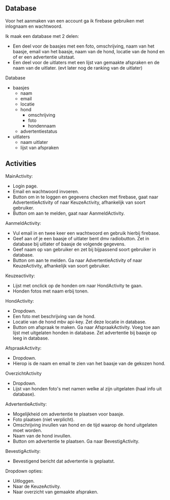 ## Database
Voor het aanmaken van een account ga ik firebase gebruiken met inlognaam en wachtwoord. 

Ik maak een database met 2 delen:
* Een deel voor de baasjes met een foto, omschrijving, naam van het baasje, email van het baasje, naam van de hond, locatie van de hond en of er een advertentie uitstaat. 
* Een deel voor de uitlaters met een lijst van gemaakte afspraken en de naam van de uitlater. (evt later nog de ranking van de uitlater)

Database
  * baasjes
    * naam
    * email
    * locatie
    * hond
      * omschrijving
      * foto
      * hondennaam
    * advertentiestatus
  * uitlaters
    * naam uitlater
    * lijst van afspraken

## Activities
MainActivity: 
* Login page. 
* Email en wachtwoord invoeren. 
* Button om in te loggen en gegevens checken met firebase, gaat naar AdvertentieActivity of naar KeuzeActivity, afhankelijk van soort gebruiker. 
* Button om aan te melden, gaat naar AanmeldActivity. 

AanmeldActivity: 
* Vul email in en twee keer een wachtwoord en gebruik hierbij firebase. 
* Geef aan of je een baasje of uitlater bent dmv radiobutton. Zet in database bij uitlater of baasje de volgende gegevens. 
* Geef naam op van gebruiker en zet bij bijpassend soort gebruiker in database. 
* Button om aan te melden. Ga naar AdvertentieActivity of naar KeuzeActivity, afhankelijk van soort gebruiker. 

Keuzeactivity: 
* Lijst met onclick op de honden om naar HondActivity te gaan. 
* Honden fotos met naam erbij tonen. 

HondActivity: 
* Dropdown. 
* Een foto met beschrijving van de hond. 
* Locatie van de hond mbv api-key. Zet deze locatie in database. 
* Button om afspraak te maken. Ga naar AfspraakActivity. Voeg toe aan lijst met uitgelaten honden in database. Zet advertentie bij baasje op leeg in database. 

AfspraakActivity: 
* Dropdown. 
* Hierop is de naam en email te zien van het baasje van de gekozen hond. 

OverzichtActivity 
* Dropdown. 
* Lijst van honden foto's met namen welke al zijn uitgelaten (haal info uit database). 

AdvertentieActivity: 
* Mogelijkheid om advertentie te plaatsen voor baasje. 
* Foto plaatsen (niet verplicht). 
* Omschrijving invullen van hond en de tijd waarop de hond uitgelaten moet worden. 
* Naam van de hond invullen. 
* Button om advertentie te plaatsen. Ga naar BevestigActivity. 

BevestigActivity: 
* Bevestigend bericht dat advertentie is geplaatst. 
 

Dropdown opties: 
* Uitloggen. 
* Naar de KeuzeActivity. 
* Naar overzicht van gemaakte afspraken. 
